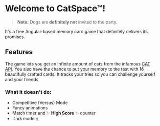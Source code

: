 # Welcome to CatSpace™!

> **Note:** Dogs are **definitely not** invited to the party.

It's a free Angular-based memory card game that definitely delivers its promises.


## Features
The game lets you get an infinite amount of cats from the infamous [CAT API](https://thecatapi.com). You also have the chance to put your memory to the test with 16 beautifully crafted cards. It tracks your tries so you can challenge yourself and your friends.

### What it doesn't do:
- Competitive (Versus) Mode
- Fancy animations
- Match timer and ✨ **High Score** ✨ counter
- Dark mode :(

